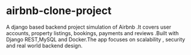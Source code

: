 # airbnb-clone-project
A django based backend project simulation of Airbnb .It covers user accounts, property listings, bookings, payments and reviews .Built with Django REST,MySQL and Docker.The app focuses on scalability , security and real world backend design. 
